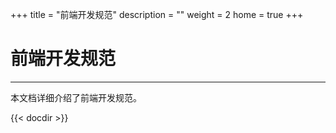 +++
title = "前端开发规范"
description = ""
weight = 2
home = true
+++

# 前端开发规范
---
本文档详细介绍了前端开发规范。

{{< docdir >}}
